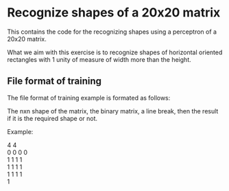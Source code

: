 # Recognize shapes of a 20x20 matrix

This contains the code for the recognizing shapes using a perceptron of a 20x20 matrix.

What we aim with this exercise is to recognize shapes of horizontal oriented rectangles with 1 unity of measure of width more than the height.

## File format of training

The file format of training example is formated as follows:

The nxn shape of the matrix, the binary matrix, a line break, then the result if it is the required shape or not.

Example:

4 4 \
0 0 0 0 \
1 1 1 1 \
1 1 1 1 \
1 1 1 1 \
1

